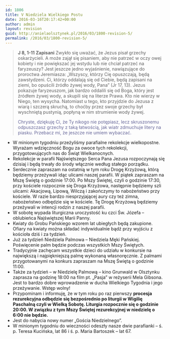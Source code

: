 ```yaml
---
id: 1806
title: V Niedziela Wielkiego Postu
date: 2016-03-16T20:17:42+00:00
author: admin
layout: revision
guid: http://anielaolsztynek.pl/2016/03/1800-revision-5/
permalink: /2016/03/1800-revision-5/
---
```

> **J 8, 1-11** **Zapisani** Zwykło się uważać, że Jezus pisał grzechy oskarżycieli. A może zajął się pisaniem, aby nie patrzeć w oczy owej kobiety i nie powiększać jej wstydu lub nie chciał patrzeć na faryzeuszy? Jest jeszcze jedno wyjaśnienie, nawiązujące do proroctwa Jeremiasza: &#8222;Wszyscy, którzy Cię opuszczają, będą zawstydzeni. Ci, którzy oddalają się od Ciebie, będą zapisani na ziemi, bo opuścili źródło żywej wody, Pana&#8221; (Jr 17, 13). Jezus pokazuje faryzeuszom, jak bardzo oddalili się od Boga, który jest źródłem żywej wody, a skupili się na literze Prawa. Kto nie wierzy w Niego, ten wysycha. Natomiast u tego, kto przyjdzie do Jezusa z wiarą i szczerą skruchą, to choćby przez swoje grzechy był wyschniętą pustynią, popłyną w nim strumienie wody żywej.
> 
> <span style="color: #666699;">Chryste, dziękuję Ci, że Ty nikogo nie potępiasz, lecz skruszonemu odpuszczasz grzechy z taką łatwością, jak wiatr zdmuchuje litery na piasku. Przebacz mi, że jeszcze nie umiem wybaczać.</span>

  * W minionym tygodniu przeżyliśmy parafialne rekolekcje wielkopostne. Wyrażam wdzięczność Bogu za owoce tych rekolekcji, przygotowujących nas do Świąt Wielkanocnych.
  * Rekolekcje w parafii Najświętszego Serca Pana Jezusa rozpoczynają się dzisiaj i będą trwały do środy włącznie według stałego porządku.
  * Serdecznie zapraszam na ostatnią w tym roku Drogę Krzyżową, którą będziemy przeżywali idąc ulicami naszej parafii. W piątek zapraszam na Mszę Świętą o godzinie 17:00. Po Mszy Świętej, czyli o godzinie 17:30, przy kościele rozpocznie się Droga Krzyżowa, następnie będziemy szli ulicami: Akacjową, Lipową, Wilczą i zakończymy to nabożeństwo przy kościele. W razie bardzo niesprzyjającej aury czy też zimna, nabożeństwo odbędzie się w kościele. Tę Drogę Krzyżową będziemy przeżywali w intencji rodzin z naszej parafii.
  * W sobotę wypada liturgiczna uroczystość ku czci Św. Józefa &#8211; oblubieńca Najświętszej Marii Panny.
  * Kwiaty do Grobu Pańskiego wzorem lat ubiegłych będą zakupione. Ofiary na kwiaty można składać indywidualnie bądź przy wyjściu z kościoła dziś i za tydzień.
  * Już za tydzień Niedziela Palmowa &#8211; Niedziela Męki Pańskiej. Poświęcenie palm będzie podczas wszystkich Mszy Świętych.
  * Tradycyjnie zachęcam wszystkie dzieci do udziału w konkursie na największą i najpiękniejszą palmę wykonaną własnoręcznie. Z palmami przygotowanymi na konkurs zapraszam na Mszę Świętą o godzinie 11:00.
  * Także za tydzień &#8211; w Niedzielę Palmową &#8211; kino Grunwald w Olsztynku zaprasza na godzinę 18:00 na film pt. &#8222;Pasja&#8221; w reżyserii Mela Gibsona. Jest to bardzo dobre wprowadzenie w ducha Wielkiego Tygodnia i jego przeżywanie. Wstęp wolny!
  * Przypominam i informuję, że w tym roku po raz pierwszy **procesja rezurekcyjna odbędzie się bezpośrednio po liturgii w Wigilię Paschalną czyli w Wielką Sobotę. Liturgia rozpocznie się o godzinie 20:00. W związku z tym Mszy Świętej rezurekcyjnej w niedzielę o 6:00 nie będzie.**
  * Jest do nabycia nowy numer &#8222;Gościa Niedzielnego&#8221;.
  * W minionym tygodniu do wieczności odeszły nasze dwie parafianki &#8211; ś. p. Teresa Kucińska, lat 86 i ś. p. Maria Bartoszek &#8211; lat 67.